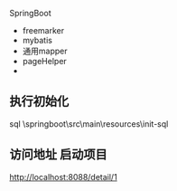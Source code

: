 SpringBoot 
  * freemarker
  * mybatis
  * 通用mapper
  * pageHelper
  * 
  
## 执行初始化
   sql \springboot\src\main\resources\init-sql
## 访问地址 启动项目
   [http://localhost:8088/detail/1](http://localhost:8088/detail/1 "访问地址")
  
